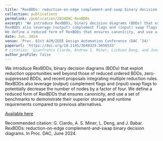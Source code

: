 ```yaml
---
title: "RexBDDs: reduction-on-edge complement-and-swap binary decision diagrams"
collection: publications
permalink: /publication/2024DAC-RexBDDs
excerpt: 'We introduce RexBDDs, binary decision diagrams (BDDs) that exploit reduction opportunities well beyond those of reduced ordered BDDs, zero-suppressed BDDs, and recent proposals integrating multiple reduction rules.
RexBDDs also leverage (output) complement flags and (input) swap flags to potentially decrease the number of nodes by a factor of four.
We define a reduced form of RexBDDs that ensures canonicity, and use a set of benchmarks to demonstrate their superior storage and runtime requirements compared to previous alternatives.'
date: Jun, 2024
venue: 'Proc. 61st ACM/IEEE Design Automation Conference (DAC ’24)'
paperurl: 'https://doi.org/10.1145/3649329.3656533'
# citation: 'Gianfranco Ciardo, Andrew S. Miner, Lichuan Deng, and Junaid Babar. 2024. RexBDDs: Reduction-on-Edge Complement-and-Swap Binary Decision Diagrams. In 61st ACM/IEEE Design Automation Conference (DAC ’24), June 23–27, 2024, San Francisco, CA, USA. ACM, New York, NY, USA, 6 pages. https://doi.org/10.1145/3649329.3656533'
author_profile: false
---
```

We introduce RexBDDs, binary decision diagrams (BDDs) that exploit reduction opportunities well beyond those of reduced ordered BDDs, zero-suppressed BDDs, and recent proposals integrating multiple reduction rules.
RexBDDs also leverage (output) complement flags and (input) swap flags to potentially decrease the number of nodes by a factor of four.
We define a reduced form of RexBDDs that ensures canonicity, and use a set of benchmarks to demonstrate their superior storage and runtime requirements compared to previous alternatives.

[Available here](http://lcdeng1.github.io/files/1889_Camera_Ready_Paper.pdf)

Recommended citation: G. Ciardo, A. S. Miner, L. Deng, and J. Babar. RexBDDs: reduction-on-edge complement-and-swap binary decision diagrams. In Proc. DAC, June 2024.